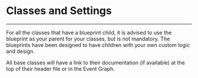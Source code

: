 # Classes and Settings

---
For all the classes that have a blueprint child, it is advised to use the blueprint as your parent for your classes, but is not mandatory. The blueprints have been designed to have children with your own custom logic and design.

All base classes will have a link to their documentation (if available) at the top of their header file or in the Event Graph.